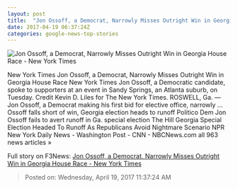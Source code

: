 ```yaml
---
layout: post
title:  "Jon Ossoff, a Democrat, Narrowly Misses Outright Win in Georgia House Race - New York Times"
date: 2017-04-19 06:37:24Z
categories: google-news-top-stories
---
```


![Jon Ossoff, a Democrat, Narrowly Misses Outright Win in Georgia House Race - New York Times](https://static01.nyt.com/images/2017/04/20/world/19georgia-01/19georgia-01-facebookJumbo.jpg)

New York Times Jon Ossoff, a Democrat, Narrowly Misses Outright Win in Georgia House Race New York Times Jon Ossoff, a Democratic candidate, spoke to supporters at an event in Sandy Springs, an Atlanta suburb, on Tuesday. Credit Kevin D. Liles for The New York Times. ROSWELL, Ga. — Jon Ossoff, a Democrat making his first bid for elective office, narrowly ... Ossoff falls short of win, Georgia election heads to runoff Politico Dem Jon Ossoff fails to avert runoff in Ga. special election The Hill Georgia Special Election Headed To Runoff As Republicans Avoid Nightmare Scenario NPR New York Daily News - Washington Post - CNN - NBCNews.com all 963 news articles »


Full story on F3News: [Jon Ossoff, a Democrat, Narrowly Misses Outright Win in Georgia House Race - New York Times](http://www.f3nws.com/n/FXYAxB)

> Posted on: Wednesday, April 19, 2017 11:37:24 AM

